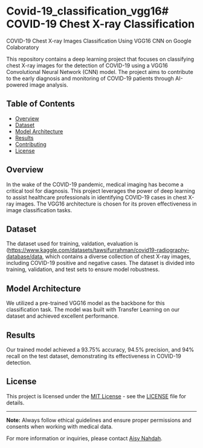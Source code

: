 # Covid-19_classification_vgg16# COVID-19 Chest X-ray Classification
COVID-19 Chest X-ray Images Classification Using VGG16 CNN on Google Colaboratory

This repository contains a deep learning project that focuses on classifying chest X-ray images for the detection of COVID-19 using a VGG16 Convolutional Neural Network (CNN) model. The project aims to contribute to the early diagnosis and monitoring of COVID-19 patients through AI-powered image analysis.

## Table of Contents
- [Overview](#overview)
- [Dataset](#dataset)
- [Model Architecture](#model-architecture)
- [Results](#results)
- [Contributing](#contributing)
- [License](#license)

## Overview

In the wake of the COVID-19 pandemic, medical imaging has become a critical tool for diagnosis. This project leverages the power of deep learning to assist healthcare professionals in identifying COVID-19 cases in chest X-ray images. The VGG16 architecture is chosen for its proven effectiveness in image classification tasks.

## Dataset

The dataset used for training, valdation, evaluation is (https://www.kaggle.com/datasets/tawsifurrahman/covid19-radiography-database/data, which contains a diverse collection of chest X-ray images, including COVID-19 positive and negative cases. The dataset is divided into training, validation, and test sets to ensure model robustness.

## Model Architecture

We utilized a pre-trained VGG16 model as the backbone for this classification task. The model was built with Transfer Learning on our dataset and achieved excellent performance.
## Results

Our trained model achieved a 93.75% accuracy, 94.5% precision, and 94% recall on the test dataset, demonstrating its effectiveness in COVID-19 detection.



## License

This project is licensed under the [MIT License](LICENSE) - see the [LICENSE](LICENSE) file for details.

---

**Note:** Always follow ethical guidelines and ensure proper permissions and consents when working with medical data.

For more information or inquiries, please contact [Aisy Nahdah](mailto:nidanahdah@gmail.com).

